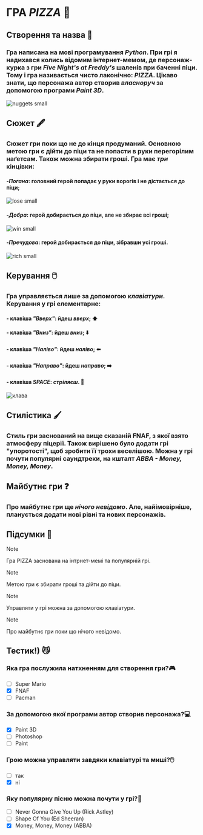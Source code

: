 # ГРА _**PIZZA**_ 🍕
## Створення та назва 🐥
### Гра написана на мові програмування _**Python**_. При грі я надихався колись відомим інтернет-мемом, де **персонаж-курка** з гри _Five Night's at Freddy's_ шаленів при баченні піци. Тому і гра називається чисто лаконічно: _**PIZZA**_. Цікаво знати, що персонажа автор створив _власноруч_ за допомогою програми _**Paint 3D**_.
![nuggets small](https://github.com/MaksHobela/MaksHobela/assets/149590733/6f128c2d-b60b-403b-9de4-0850bada17d5)


## Сюжет 🖋️
### Сюжет гри поки що не до кінця продуманий. Основною метою гри є дійти до піци та не попасти в руки перегорілим наґетсам. Також можна збирати гроші. Гра має _три_ кінцівки: 
#### -_**Погана**_: головний герой попадає у руки ворогів і не дістається до піци;
![lose small](https://github.com/MaksHobela/MaksHobela/assets/149590733/80707b5a-7b90-40c9-9f48-f144fd3f0c96)
#### -_**Добра**_: герой добирається до піци, але не збирає всі гроші;
![win small](https://github.com/MaksHobela/MaksHobela/assets/149590733/e2add6e8-3e34-4121-bcf6-7c071100b36a)
#### -_Пречудова_: герой добирається до піци, зібравши усі гроші.
![rich small](https://github.com/MaksHobela/MaksHobela/assets/149590733/fa4e115b-a4c4-4bda-85c0-217d80c0a183)




## Керування 🖱️
### Гра управляється лише за допомогою _клавіатури_. Керування у грі елементарне:
#### - клавіша _"Вверх"_: йдеш _вверх_; ⬆️
#### - клавіша _"Вниз"_: йдеш _вниз_; ⬇️
#### - клавіша _"Наліво"_: йдеш _наліво_; ⬅️
#### - клавіша _"Направо"_: йдеш _направо_; ➡️
#### - клавіша _SPACE_: _стріляєш_. 🔫
![клава](https://github.com/MaksHobela/MaksHobela/assets/149590733/ccf2cbf3-e972-40af-a916-892b558964a0)
## Стилістика 🖌️
### Стиль гри заснований на вище сказаній FNAF, з якої взято атмосферу піцерії. Також вирішено було додати грі "упоротості", щоб зробити її трохи веселішою. Можна у грі почути популярні саундтреки, на кшталт _ABBA - Money, Money, Money_.

## Майбутнє гри ❓
### Про майбутнє гри ще _нічого невідомо_. Але, найімовірніше, планується додати нові рівні та нових персонажів.

## Підсумки 📓
> [!NOTE]
> Гра PIZZA заснована на інтрнет-мемі та популярній грі.

> [!NOTE]
> Метою гри є збирати гроші та дійти до піци.

> [!NOTE]
> Управляти у грі можна за допомогою клавіатури.

> [!NOTE]
> Про майбутнє гри поки що нічого невідомо.

 ## Тестик!) 😼
 ### Яка гра послужила натхненням для створення гри?🎮
 - [ ] Super Mario
 - [x] FNAF
 - [ ] Pacman
 ### За допомогою якої програми автор створив персонажа?💻
 - [x] Paint 3D
 - [ ] Photoshop
 - [ ] Paint
### Грою можна управляти завдяки клавіатурі та миші?🖱️
 - [ ] так
 - [x] ні
### Яку популярну пісню можна почути у грі?🎵
 - [ ] Never Gonna Give You Up (Rick Astley)
 - [ ] Shape Of You (Ed Sheeran)
 - [x] Money, Money, Money (ABBA)
